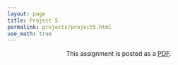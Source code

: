 ```yaml
---
layout: page
title: Project 5
permalink: projects/project5.html
use_math: true
---
```

<center>

This assignment is posted as a <a href="hw-gravity.pdf">PDF</a>.

</center>
